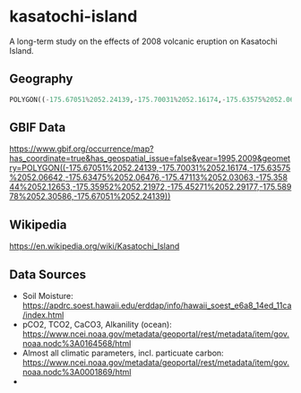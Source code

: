 # kasatochi-island
A long-term study on the effects of 2008 volcanic eruption on Kasatochi Island.

## Geography
```python
POLYGON((-175.67051%2052.24139,-175.70031%2052.16174,-175.63575%2052.06642,-175.63475%2052.06476,-175.47113%2052.03063,-175.35844%2052.12653,-175.35952%2052.21972,-175.45271%2052.29177,-175.58978%2052.30586,-175.67051%2052.24139))
```

## GBIF Data
https://www.gbif.org/occurrence/map?has_coordinate=true&has_geospatial_issue=false&year=1995,2009&geometry=POLYGON((-175.67051%2052.24139,-175.70031%2052.16174,-175.63575%2052.06642,-175.63475%2052.06476,-175.47113%2052.03063,-175.35844%2052.12653,-175.35952%2052.21972,-175.45271%2052.29177,-175.58978%2052.30586,-175.67051%2052.24139))

## Wikipedia
https://en.wikipedia.org/wiki/Kasatochi_Island

## Data Sources
+ Soil Moisture: https://apdrc.soest.hawaii.edu/erddap/info/hawaii_soest_e6a8_14ed_11ca/index.html
+ pCO2, TCO2, CaCO3, Alkanility (ocean): https://www.ncei.noaa.gov/metadata/geoportal/rest/metadata/item/gov.noaa.nodc%3A0164568/html
+ Almost all climatic parameters, incl. particuate carbon: https://www.ncei.noaa.gov/metadata/geoportal/rest/metadata/item/gov.noaa.nodc%3A0001869/html
+ 
